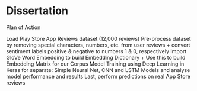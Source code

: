 # Dissertation
Plan of Action

Load Play Store App Reviews dataset (12,000 reviews)
Pre-process dataset by removing special characters, numbers, etc. from user reviews + convert sentiment labels positive & negative to numbers 1 & 0, respectively
Import GloVe Word Embedding to build Embedding Dictionary + Use this to build Embedding Matrix for our Corpus
Model Training using Deep Learning in Keras for separate: Simple Neural Net, CNN and LSTM Models and analyse model performance and results
Last, perform predictions on real App Store reviews
